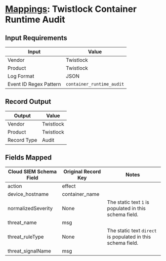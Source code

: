 # [Mappings](README.md): Twistlock Container Runtime Audit

## Input Requirements

|Input|Value|
|-----|-----|
|Vendor|Twistlock|
|Product|Twistlock|
|Log Format|JSON|
|Event ID Regex Pattern|`container_runtime_audit`|

## Record Output

|Output|Value|
|------|-----|
|Vendor|Twistlock|
|Product|Twistlock|
|Record Type|Audit|

## Fields Mapped

|Cloud SIEM Schema Field|Original Record Key|Notes|
|-----------------------|-------------------|-----|
|action|effect||
|device_hostname|container_name||
|normalizedSeverity|None|The static text `1` is populated in this schema field.|
|threat_name|msg||
|threat_ruleType|None|The static text `direct` is populated in this schema field.|
|threat_signalName|msg||

